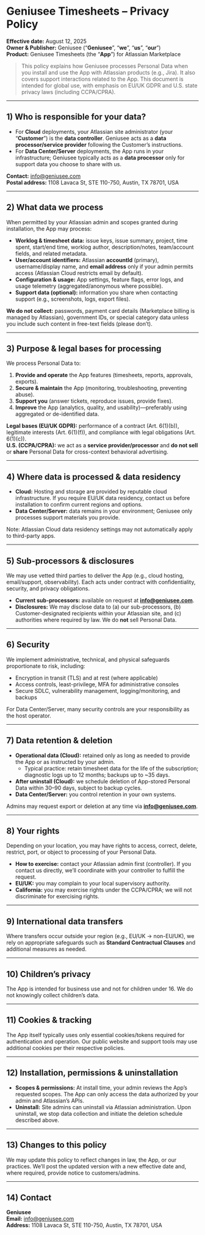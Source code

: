 # Geniusee Timesheets – Privacy Policy

**Effective date:** August 12, 2025  
**Owner & Publisher:** Geniusee (“**Geniusee**”, “**we**”, “**us**”, “**our**”)  
**Product:** Geniusee Timesheets (the “**App**”) for Atlassian Marketplace

> This policy explains how Geniusee processes Personal Data when you install and use the App with Atlassian products (e.g., Jira). It also covers support interactions related to the App. This document is intended for global use, with emphasis on EU/UK GDPR and U.S. state privacy laws (including CCPA/CPRA).

---

## 1) Who is responsible for your data?

- For **Cloud** deployments, your Atlassian site administrator (your “**Customer**”) is the **data controller**. Geniusee acts as a **data processor/service provider** following the Customer’s instructions.
- For **Data Center/Server** deployments, the App runs in your infrastructure; Geniusee typically acts as a **data processor** only for support data you choose to share with us.

**Contact:** info@geniusee.com  
**Postal address:** 1108 Lavaca St, STE 110-750, Austin, TX 78701, USA

---

## 2) What data we process

When permitted by your Atlassian admin and scopes granted during installation, the App may process:

- **Worklog & timesheet data:** issue keys, issue summary, project, time spent, start/end time, worklog author, description/notes, team/account fields, and related metadata.
- **User/account identifiers:** Atlassian **accountId** (primary), username/display name, and **email address** only if your admin permits access (Atlassian Cloud restricts email by default).
- **Configuration & usage:** App settings, feature flags, error logs, and usage telemetry (aggregated/anonymous where possible).
- **Support data (optional):** information you share when contacting support (e.g., screenshots, logs, export files).

**We do not collect:** passwords, payment card details (Marketplace billing is managed by Atlassian), government IDs, or special category data unless you include such content in free-text fields (please don’t).

---

## 3) Purpose & legal bases for processing

We process Personal Data to: 

1. **Provide and operate** the App features (timesheets, reports, approvals, exports).  
2. **Secure & maintain** the App (monitoring, troubleshooting, preventing abuse).  
3. **Support you** (answer tickets, reproduce issues, provide fixes).  
4. **Improve** the App (analytics, quality, and usability)—preferably using aggregated or de-identified data.

**Legal bases (EU/UK GDPR):** performance of a contract (Art. 6(1)(b)), legitimate interests (Art. 6(1)(f)), and compliance with legal obligations (Art. 6(1)(c)).  
**U.S. (CCPA/CPRA):** we act as a **service provider/processor** and **do not sell** or **share** Personal Data for cross-context behavioral advertising.

---

## 4) Where data is processed & data residency

- **Cloud:** Hosting and storage are provided by reputable cloud infrastructure. If you require EU/UK data residency, contact us before installation to confirm current regions and options.  
- **Data Center/Server:** data remains in your environment; Geniusee only processes support materials you provide.

Note: Atlassian Cloud data residency settings may not automatically apply to third-party apps.

---

## 5) Sub-processors & disclosures

We may use vetted third parties to deliver the App (e.g., cloud hosting, email/support, observability). Each acts under contract with confidentiality, security, and privacy obligations.

- **Current sub-processors:** available on request at **info@geniusee.com**.  
- **Disclosures:** We may disclose data to (a) our sub-processors, (b) Customer-designated recipients within your Atlassian site, and (c) authorities where required by law. We do **not** sell Personal Data.

---

## 6) Security

We implement administrative, technical, and physical safeguards proportionate to risk, including:

- Encryption in transit (TLS) and at rest (where applicable)  
- Access controls, least-privilege, MFA for administrative consoles  
- Secure SDLC, vulnerability management, logging/monitoring, and backups

For Data Center/Server, many security controls are your responsibility as the host operator.

---

## 7) Data retention & deletion

- **Operational data (Cloud):** retained only as long as needed to provide the App or as instructed by your admin.  
  - Typical practice: retain timesheet data for the life of the subscription; diagnostic logs up to 12 months; backups up to ~35 days.  
- **After uninstall (Cloud):** we schedule deletion of App-stored Personal Data within 30–90 days, subject to backup cycles.  
- **Data Center/Server:** you control retention in your own systems.

Admins may request export or deletion at any time via **info@geniusee.com**.

---

## 8) Your rights

Depending on your location, you may have rights to access, correct, delete, restrict, port, or object to processing of your Personal Data.

- **How to exercise:** contact your Atlassian admin first (controller). If you contact us directly, we’ll coordinate with your controller to fulfill the request.  
- **EU/UK:** you may complain to your local supervisory authority.  
- **California:** you may exercise rights under the CCPA/CPRA; we will not discriminate for exercising rights.

---

## 9) International data transfers

Where transfers occur outside your region (e.g., EU/UK → non-EU/UK), we rely on appropriate safeguards such as **Standard Contractual Clauses** and additional measures as needed.

---

## 10) Children’s privacy

The App is intended for business use and not for children under 16. We do not knowingly collect children’s data.

---

## 11) Cookies & tracking

The App itself typically uses only essential cookies/tokens required for authentication and operation. Our public website and support tools may use additional cookies per their respective policies.

---

## 12) Installation, permissions & uninstallation

- **Scopes & permissions:** At install time, your admin reviews the App’s requested scopes. The App can only access the data authorized by your admin and Atlassian’s APIs.  
- **Uninstall:** Site admins can uninstall via Atlassian administration. Upon uninstall, we stop data collection and initiate the deletion schedule described above.

---

## 13) Changes to this policy

We may update this policy to reflect changes in law, the App, or our practices. We’ll post the updated version with a new effective date and, where required, provide notice to customers/admins.

---

## 14) Contact

**Geniusee**  
**Email:** info@geniusee.com  
**Address:** 1108 Lavaca St, STE 110-750, Austin, TX 78701, USA

